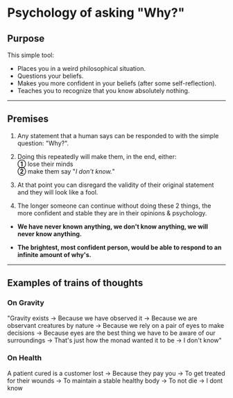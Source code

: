 # Psychology of asking "Why?"

## Purpose
This simple tool:<br>
- Places you in a weird philosophical situation.
- Questions your beliefs.
- Makes you more confident in your beliefs (after some self-reflection).
- Teaches you to recognize that you know absolutely nothing.

---
## Premises

1. Any statement that a human says can be responded to with the simple question: "Why?".<br>
2. Doing this repeatedly will make them, in the end, either:<br> **①** lose their minds<br> **②** make them say "*I don't know.*" <br>
3. At that point you can disregard the validity of their original statement and they will look like a fool.

4. The longer someone can continue without doing these 2 things, the more confident and stable they are in their opinions & psychology.

- **We have never known anything, we don't know anything, we will never know anything.**

- **The brightest, most confident person, would be able to respond to an infinite amount of why's.**

---

## Examples of trains of thoughts

### On Gravity
"Gravity exists → Because we have observed it → Because we are observant creatures by nature → Because we rely on a pair of eyes to make decisions → Because eyes are the best thing we have to be aware of our surroundings → That's just how the monad wanted it to be → I don't know"

### On Health
A patient cured is a customer lost → Because they pay you → To get treated for their wounds → To maintain a stable healthy body → To not die → I dont know